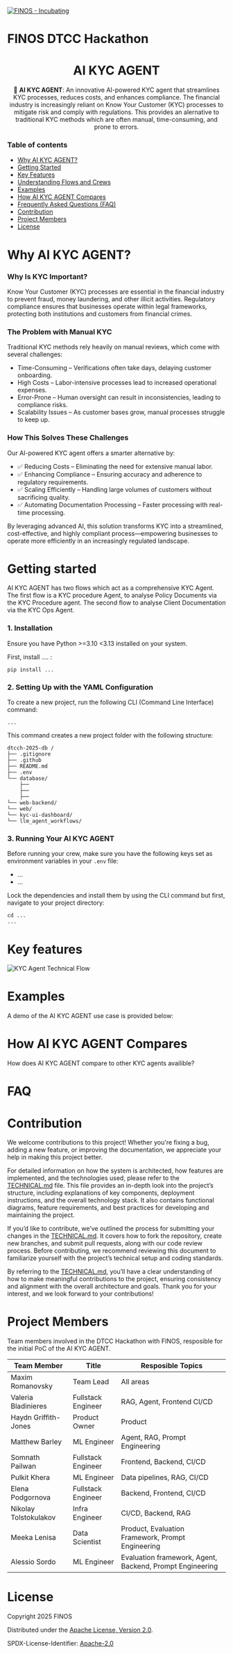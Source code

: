 [![FINOS - Incubating](https://cdn.jsdelivr.net/gh/finos/contrib-toolbox@master/images/badge-incubating.svg)](https://finosfoundation.atlassian.net/wiki/display/FINOS/Incubating)

# FINOS DTCC Hackathon 


<div align="center">

# **AI KYC AGENT**

🔎 **AI KYC AGENT**: An innovative AI-powered KYC agent that streamlines KYC processes, reduces costs, and enhances compliance. The financial industry is increasingly reliant on Know Your Customer (KYC) processes to mitigate risk and comply with regulations. This provides an alernative to traditional KYC methods which are often manual, time-consuming, and prone to errors. 

</div>

### Table of contents 

- [Why AI KYC AGENT?](#why-kycai)
- [Getting Started](#getting-started)
- [Key Features](#key-features)
- [Understanding Flows and Crews](#understanding-flows-and-crews)
- [Examples](#examples)
- [How AI KYC AGENT Compares](#how-kycai-compares)
- [Frequently Asked Questions (FAQ)](#frequently-asked-questions-faq)
- [Contribution](#contribution)
- [Project Members](#project-members)
- [License](#license)

# Why AI KYC AGENT?

### Why Is KYC Important?
Know Your Customer (KYC) processes are essential in the financial industry to prevent fraud, money laundering, and other illicit activities. Regulatory compliance ensures that businesses operate within legal frameworks, protecting both institutions and customers from financial crimes.

### The Problem with Manual KYC
Traditional KYC methods rely heavily on manual reviews, which come with several challenges:
- Time-Consuming – Verifications often take days, delaying customer onboarding.
- High Costs – Labor-intensive processes lead to increased operational expenses.
- Error-Prone – Human oversight can result in inconsistencies, leading to compliance risks.
- Scalability Issues – As customer bases grow, manual processes struggle to keep up.

### How This Solves These Challenges
Our AI-powered KYC agent offers a smarter alternative by:
- ✅ Reducing Costs – Eliminating the need for extensive manual labor.
- ✅ Enhancing Compliance – Ensuring accuracy and adherence to regulatory requirements.
- ✅ Scaling Efficiently – Handling large volumes of customers without sacrificing quality.
- ✅ Automating Documentation Processing – Faster processing with real-time processing.

By leveraging advanced AI, this solution transforms KYC into a streamlined, cost-effective, and highly compliant process—empowering businesses to operate more efficiently in an increasingly regulated landscape.

# Getting started 
AI KYC AGENT has two flows which act as a comprehensive KYC Agent. The first flow is a KYC procedure Agent, to analyse Policy Documents via the KYC Procedure agent. The second flow to analyse Client Documentation via the KYC Ops Agent. 

### 1. Installation

Ensure you have Python >=3.10 <3.13 installed on your system. 

First, install .... :

```shell
pip install ...
```

### 2. Setting Up with the YAML Configuration

To create a new project, run the following CLI (Command Line Interface) command:

```shell
... 
```

This command creates a new project folder with the following structure:

```
dtcch-2025-db /
├── .gitignore
├── .github
├── README.md
├── .env
└── database/
    ├── 
    ├── 
    ├── 
└── web-backend/
└── web/
└── kyc-ui-dashboard/
└── llm_agent_workflows/

```


### 3. Running Your AI KYC AGENT

Before running your crew, make sure you have the following keys set as environment variables in your `.env` file:

- ...
- ...

Lock the dependencies and install them by using the CLI command but first, navigate to your project directory:

```shell
cd ...
...
```


# Key features 



![KYC Agent Technical Flow](images/technical_flowchart.png)

# Examples 
A demo of the AI KYC AGENT use case is provided below:

# How AI KYC AGENT Compares
How does AI KYC AGENT compare to other KYC agents availible? 

# FAQ 


# Contribution
We welcome contributions to this project! Whether you're fixing a bug, adding a new feature, or improving the documentation, we appreciate your help in making this project better.

For detailed information on how the system is architected, how features are implemented, and the technologies used, please refer to the [TECHNICAL.md](./TECHNICAL.md) file. This file provides an in-depth look into the project’s structure, including explanations of key components, deployment instructions, and the overall technology stack. It also contains functional diagrams, feature requirements, and best practices for developing and maintaining the project.

If you’d like to contribute, we’ve outlined the process for submitting your changes in the [TECHNICAL.md](./TECHNICAL.md). It covers how to fork the repository, create new branches, and submit pull requests, along with our code review process. Before contributing, we recommend reviewing this document to familiarize yourself with the project’s technical setup and coding standards.

By referring to the [TECHNICAL.md](./TECHNICAL.md), you’ll have a clear understanding of how to make meaningful contributions to the project, ensuring consistency and alignment with the overall architecture and goals. Thank you for your interest, and we look forward to your contributions!

# Project Members 
Team members involved in the DTCC Hackathon with FINOS, resposible for the initial PoC of the AI KYC AGENT. 


**Team Member**     | **Title**              | **Resposible Topics**  
------------------  | ---------------------- | ------------------  
Maxim Romanovsky    | Team Lead              | All areas
Valeria Bladinieres | Fullstack Engineer     | RAG, Agent, Frontend CI/CD 
Haydn Griffith-Jones| Product Owner          | Product 
Matthew Barley      | ML Engineer            | Agent, RAG, Prompt Engineering
Somnath Pailwan     | Fullstack Engineer     | Frontend, Backend, CI/CD
Pulkit Khera        | ML Engineer            | Data pipelines, RAG, CI/CD
Elena Podgornova    | Fullstack Engineer     | Backend, Frontend, CI/CD
Nikolay Tolstokulakov | Infra Engineer       | CI/CD, Backend, RAG
Meeka Lenisa        | Data Scientist         | Product, Evaluation Framework, Prompt Engineering
Alessio Sordo       | ML Engineer            | Evaluation framework, Agent, Backend, Prompt Engineering


# License

Copyright 2025 FINOS

Distributed under the [Apache License, Version 2.0](http://www.apache.org/licenses/LICENSE-2.0).

SPDX-License-Identifier: [Apache-2.0](https://spdx.org/licenses/Apache-2.0)








